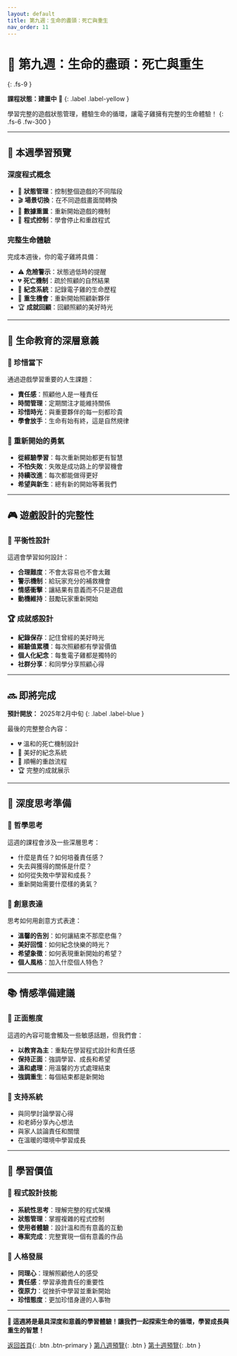 ```yaml
---
layout: default
title: 第九週：生命的盡頭：死亡與重生
nav_order: 11
---
```


# 💫 第九週：生命的盡頭：死亡與重生
{: .fs-9 }

**課程狀態：建置中** 🚧
{: .label .label-yellow }

學習完整的遊戲狀態管理，體驗生命的循環，讓電子雞擁有完整的生命體驗！
{: .fs-6 .fw-300 }

---

## 🎯 本週學習預覽

### 深度程式概念
- 🔄 **狀態管理**：控制整個遊戲的不同階段
- 🎬 **場景切換**：在不同遊戲畫面間轉換
- 💾 **數據重置**：重新開始遊戲的機制
- 🏁 **程式控制**：學會停止和重啟程式

### 完整生命體驗
完成本週後，你的電子雞將具備：
- ⚠️ **危險警示**：狀態過低時的提醒
- 💔 **死亡機制**：疏於照顧的自然結果
- 🌟 **紀念系統**：記錄電子雞的生命歷程
- 🔄 **重生機會**：重新開始照顧新夥伴
- 🏆 **成就回顧**：回顧照顧的美好時光

---

## 💭 生命教育的深層意義

### 🌱 珍惜當下
通過遊戲學習重要的人生課題：
- **責任感**：照顧他人是一種責任
- **時間管理**：定期關注才能維持關係
- **珍惜時光**：與重要夥伴的每一刻都珍貴
- **學會放手**：生命有始有終，這是自然規律

### 🔄 重新開始的勇氣
- **從經驗學習**：每次重新開始都更有智慧
- **不怕失敗**：失敗是成功路上的學習機會
- **持續改進**：每次都能做得更好
- **希望與新生**：總有新的開始等著我們

---

## 🎮 遊戲設計的完整性

### 🎯 平衡性設計
這週會學習如何設計：
- **合理難度**：不會太容易也不會太難
- **警示機制**：給玩家充分的補救機會
- **情感衝擊**：讓結果有意義而不只是遊戲
- **動機維持**：鼓勵玩家重新開始

### 🏆 成就感設計
- **紀錄保存**：記住曾經的美好時光
- **經驗值累積**：每次照顧都有學習價值
- **個人化紀念**：每隻電子雞都是獨特的
- **社群分享**：和同學分享照顧心得

---

## 🔜 即將完成

**預計開放：** 2025年2月中旬
{: .label .label-blue }

最後的完整整合內容：
- 💔 溫和的死亡機制設計
- 🌟 美好的紀念系統
- 🔄 順暢的重啟流程
- 🏆 完整的成就展示

---

## 🤔 深度思考準備

### 💭 哲學思考
這週的課程會涉及一些深層思考：
- 什麼是責任？如何培養責任感？
- 失去與獲得的關係是什麼？
- 如何從失敗中學習和成長？
- 重新開始需要什麼樣的勇氣？

### 🎨 創意表達
思考如何用創意方式表達：
- **溫馨的告別**：如何讓結束不那麼悲傷？
- **美好回憶**：如何紀念快樂的時光？
- **希望象徵**：如何表現重新開始的希望？
- **個人風格**：加入什麼個人特色？

---

## 📚 情感準備建議

### 💖 正面態度
這週的內容可能會觸及一些敏感話題，但我們會：
- **以教育為主**：重點在學習程式設計和責任感
- **保持正面**：強調學習、成長和希望
- **溫和處理**：用溫馨的方式處理結束
- **強調重生**：每個結束都是新開始

### 🤝 支持系統
- 與同學討論學習心得
- 和老師分享內心想法
- 與家人談論責任和關懷
- 在溫暖的環境中學習成長

---

## 🌟 學習價值

### 🧠 程式設計技能
- **系統性思考**：理解完整的程式架構
- **狀態管理**：掌握複雜的程式控制
- **使用者體驗**：設計溫和而有意義的互動
- **專案完成**：完整實現一個有意義的作品

### 💖 人格發展
- **同理心**：理解照顧他人的感受
- **責任感**：學習承擔責任的重要性
- **復原力**：從挫折中學習並重新開始
- **珍惜態度**：更加珍惜身邊的人事物

---

**🌈 這週將是最具深度和意義的學習體驗！讓我們一起探索生命的循環，學習成長與重生的智慧！**

[返回首頁](../index.html){: .btn .btn-primary } [第八週預覽](../week8/){: .btn } [第十週預覽](../week10/){: .btn }